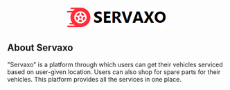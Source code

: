 <p align="center">
  <img src="web/user/image/catalog/logo.png" alt="Servaxo">
</p>

## About Servaxo
"Servaxo" is a platform through which users can get their vehicles serviced based on user-given location. Users can also shop for spare parts for their vehicles. This platform provides all the services in one place.
